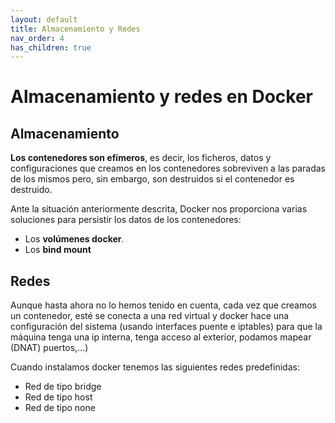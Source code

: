 ```yaml
---
layout: default
title: Almacenamiento y Redes
nav_order: 4
has_children: true
---
```

# Almacenamiento y redes en Docker

## Almacenamiento

**Los contenedores son efímeros**, es decir, los ficheros, datos y configuraciones que creamos en los contenedores sobreviven a las paradas de los mismos pero, sin embargo, son destruidos si el contenedor es destruido. 

Ante la situación anteriormente descrita, Docker nos proporciona varias soluciones para persistir los datos de los contenedores:

* Los **volúmenes docker**.
* Los **bind mount**

## Redes 

Aunque hasta ahora no lo hemos tenido en cuenta, cada vez que creamos un contenedor, esté se conecta a una red virtual y docker hace una configuración del sistema (usando interfaces puente e iptables) para que la máquina tenga una ip interna, tenga acceso al exterior, podamos mapear (DNAT) puertos,...)

Cuando instalamos docker tenemos las siguientes redes predefinidas:

* Red de tipo bridge
* Red de tipo host
* Red de tipo none


